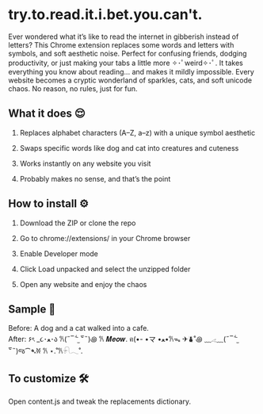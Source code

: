 # try.to.read.it.i.bet.you.can't. 
Ever wondered what it’s like to read the internet in gibberish instead of letters? This Chrome extension replaces some words and letters with symbols, and soft aesthetic noise. Perfect for confusing friends, dodging productivity, or just making your tabs a little more ✧･ﾟweird✧･ﾟ. It takes everything you know about reading... and makes it mildly impossible. Every website becomes a cryptic wonderland of sparkles, cats, and soft unicode chaos. No reason, no rules, just for fun.  


## What it does 😌
1. Replaces alphabet characters (A–Z, a–z) with a unique symbol aesthetic

2. Swaps specific words like dog and cat into creatures and cuteness

3. Works instantly on any website you visit

4. Probably makes no sense, and that’s the point 

## How to install ⚙️
1. Download the ZIP or clone the repo

2. Go to chrome://extensions/ in your Chrome browser

3. Enable Developer mode

4. Click Load unpacked and select the unzipped folder

5. Open any website and enjoy the chaos

## Sample 🌈
Before: A dog and a cat walked into a cafe.  
After: ۶ৎ _૮･ﻌ･ა 𐙚(˶‾᷄ ⁻̫ ‾᷅˵)꩜ 𐙚 𝑴𝒆𝒐𝒘. ฅ(•- •マ •ﻌ•𐙚ᯓ ✈︎⛇˚꩜ ﹏𓂁﹏(˶‾᷄ ⁻̫ ‾᷅˵)જ⁀➴𐦍 𐙚 ⋆.˚𐙚𓍯𓂃˚.

## To customize 🛠️ 
Open content.js and tweak the replacements dictionary.
